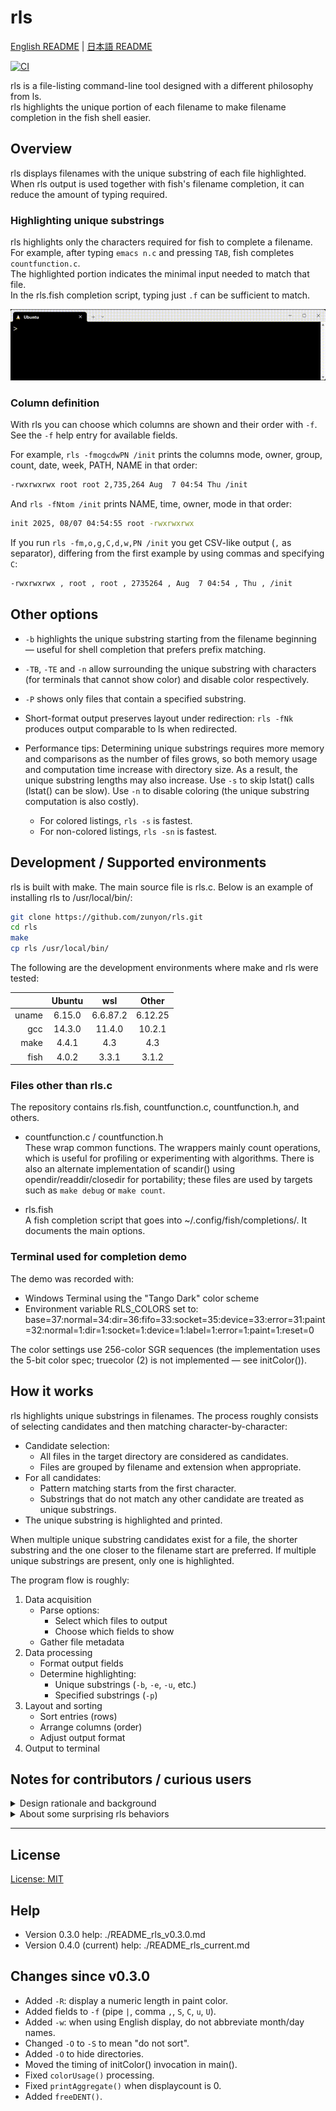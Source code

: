 ﻿# rls

[English README](README_english.md) | [日本語 README](README.md)

[![CI](https://github.com/zunyon/rls/actions/workflows/makefile.yml/badge.svg)](https://github.com/zunyon/rls/actions/workflows/makefile.yml)

rls is a file-listing command-line tool designed with a different philosophy from ls.  
rls highlights the unique portion of each filename to make filename completion in the fish shell easier.

## Overview
rls displays filenames with the unique substring of each file highlighted.  
When rls output is used together with fish's filename completion, it can reduce the amount of typing required.

### Highlighting unique substrings
rls highlights only the characters required for fish to complete a filename.  
For example, after typing `emacs n.c` and pressing `TAB`, fish completes `countfunction.c`.  
The highlighted portion indicates the minimal input needed to match that file.  
In the rls.fish completion script, typing just `.f` can be sufficient to match.

![Unique filename completion demo](demo_rls.gif)

### Column definition
With rls you can choose which columns are shown and their order with `-f`.  
See the `-f` help entry for available fields.

For example, `rls -fmogcdwPN /init` prints the columns mode, owner, group, count, date, week, PATH, NAME in that order:
```sh
-rwxrwxrwx root root 2,735,264 Aug  7 04:54 Thu /init
```

And `rls -fNtom /init` prints NAME, time, owner, mode in that order:
```sh
init 2025, 08/07 04:54:55 root -rwxrwxrwx
```

If you run `rls -fm,o,g,C,d,w,PN /init` you get CSV-like output (`,` as separator), differing from the first example by using commas and specifying `C`:
```sh
-rwxrwxrwx , root , root , 2735264 , Aug  7 04:54 , Thu , /init
```

## Other options
- `-b` highlights the unique substring starting from the filename beginning — useful for shell completion that prefers prefix matching.
- `-TB`, `-TE` and `-n` allow surrounding the unique substring with characters (for terminals that cannot show color) and disable color respectively.
- `-P` shows only files that contain a specified substring.

- Short-format output preserves layout under redirection: `rls -fNk` produces output comparable to ls when redirected.

- Performance tips:
  Determining unique substrings requires more memory and comparisons as the number of files grows, so both memory usage and computation time increase with directory size. As a result, the unique substring lengths may also increase. Use `-s` to skip lstat() calls (lstat() can be slow). Use `-n` to disable coloring (the unique substring computation is also costly).  
  - For colored listings, `rls -s` is fastest.  
  - For non-colored listings, `rls -sn` is fastest.

## Development / Supported environments
rls is built with make. The main source file is rls.c. Below is an example of installing rls to /usr/local/bin/:

```sh
git clone https://github.com/zunyon/rls.git
cd rls
make
cp rls /usr/local/bin/
```

The following are the development environments where make and rls were tested:

|       | Ubuntu | wsl      | Other  |
|-----:|:------:|:--------:|:------:|
| uname | 6.15.0 | 6.6.87.2 | 6.12.25 |
| gcc   | 14.3.0 | 11.4.0   | 10.2.1  |
| make  | 4.4.1  | 4.3      | 4.3     |
| fish  | 4.0.2  | 3.3.1    | 3.1.2   |

### Files other than rls.c
The repository contains rls.fish, countfunction.c, countfunction.h, and others.

- countfunction.c / countfunction.h  
  These wrap common functions. The wrappers mainly count operations, which is useful for profiling or experimenting with algorithms. There is also an alternate implementation of scandir() using opendir/readdir/closedir for portability; these files are used by targets such as `make debug` or `make count`.

- rls.fish  
  A fish completion script that goes into ~/.config/fish/completions/. It documents the main options.

### Terminal used for completion demo
The demo was recorded with:
- Windows Terminal using the "Tango Dark" color scheme
- Environment variable RLS_COLORS set to:
  base=37:normal=34:dir=36:fifo=33:socket=35:device=33:error=31:paint=32:normal=1:dir=1:socket=1:device=1:label=1:error=1:paint=1:reset=0

The color settings use 256-color SGR sequences (the implementation uses the 5-bit color spec; truecolor (2) is not implemented — see initColor()).

## How it works
rls highlights unique substrings in filenames. The process roughly consists of selecting candidates and then matching character-by-character:

- Candidate selection:
  - All files in the target directory are considered as candidates.
  - Files are grouped by filename and extension when appropriate.
- For all candidates:
  - Pattern matching starts from the first character.
  - Substrings that do not match any other candidate are treated as unique substrings.
- The unique substring is highlighted and printed.

When multiple unique substring candidates exist for a file, the shorter substring and the one closer to the filename start are preferred. If multiple unique substrings are present, only one is highlighted.

The program flow is roughly:

1. Data acquisition
   - Parse options:
     - Select which files to output
     - Choose which fields to show
   - Gather file metadata
2. Data processing
   - Format output fields
   - Determine highlighting:
     - Unique substrings (`-b`, `-e`, `-u`, etc.)
     - Specified substrings (`-p`)
3. Layout and sorting
   - Sort entries (rows)
   - Arrange columns (order)
   - Adjust output format
4. Output to terminal

## Notes for contributors / curious users
<details>
<summary>Design rationale and background</summary>

### Design rationale / background
Many file listing tools focus on file metadata. For filename completion, metadata alone is insufficient. rls computes a "difference" relative to other filenames in the same directory and visualizes that difference (unique substring). This "difference" is changeable (files added/removed or renamed) and is useful for completion, which is why rls highlights it.

### Value of color for fixed vs. variable information
Most colorized listings use color to represent fixed attributes (file type, extension, etc.). Fixed attributes are useful for distinguishing items, but their meaning can be learned over time and color can lose semantic value. Color can also add information without modifying the original data. rls uses color to show a dynamic property — the unique substring — which provides actionable information for completion.

</details>

<details>
<summary>About some surprising rls behaviors</summary>

### Behaviors that may seem surprising
Some rls behaviors can be unintuitive at first. Explanations follow.

- `-c` color config errors and redirection  
  When `-c` is used and there is a configuration error, the error message is not written to redirected output by default. For example, `rls -ck=31` prints a configuration error, but `rls -ck=31 > log` does not write that error into `log`. If you add `-always` (e.g. `rls -ck=31 -always > log`) then the error will be written to the redirected output.

  This happens because rls by default suppresses escape sequences when output is redirected; color handling (and thus validation of `-c`) is skipped on redirection. `-always` forces color handling and causes config validation to run.

- Filenames that make unique detection difficult and the `-e` option for grouping  
  rls can struggle when many files differ only by extension (e.g., many image/audio/video files or pairs like source and compiled files). In such cases rls rarely identifies unique substrings. The `-e` option groups files that share the same base name (ignoring extensions) and determines unique substrings per group; one file per group receives the highlight (paint color). Because a single completion cannot match multiple files, grouping makes the common base name the completion target.

- rls' unique substrings vs. fish completion targets  
  Sometimes rls does not highlight the substring you expect, but fish still completes a file. That difference arises from different heuristics: fish prefers matches that start earlier in the filename when characters are equal. For instance, with `Makefile` and `a.out`, typing `a` and pressing TAB favors `a.out` in fish. rls, which computes unique substrings differently, may not mark `a` as unique.

  Also, completion behavior depends on the command being completed: `cd` may exclude files that are otherwise suggested by rls since fish has specific completion rules. rls' highlights are command-agnostic.

- Escaping and character substitution for display  
  Some characters in a filename prevent shell completion unless they are escaped (` `, `(`, `-`, `&`, etc.). rls displays a `\` before such characters for clarity and to make typed completion work. Additionally, fish treats `-` and `_` similarly; for comfort rls displays `-` and `_` as equivalent and may substitute one for the other in the highlighted portion. The substituted characters are shown in the paint color. This behavior can be disabled with `-n`.

</details>

---

## License
[License: MIT](./LICENSE)

## Help
- Version 0.3.0 help: ./README_rls_v0.3.0.md  
- Version 0.4.0 (current) help: ./README_rls_current.md

## Changes since v0.3.0
- Added `-R`: display a numeric length in paint color.
- Added fields to `-f` (pipe `|`, comma `,`, `S`, `C`, `u`, `U`).
- Added `-w`: when using English display, do not abbreviate month/day names.
- Changed `-O` to `-S` to mean "do not sort".
- Added `-O` to hide directories.
- Moved the timing of initColor() invocation in main().
- Fixed `colorUsage()` processing.
- Fixed `printAggregate()` when displaycount is 0.
- Added `freeDENT()`.
